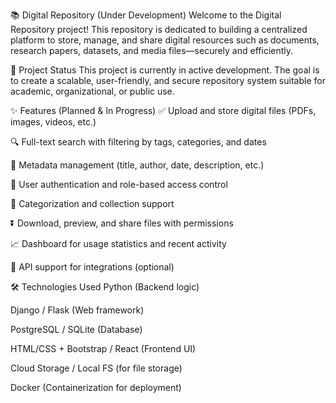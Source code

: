 📚 Digital Repository (Under Development)
Welcome to the Digital Repository project! This repository is dedicated to building a centralized platform to store, manage, and share digital resources such as documents, research papers, datasets, and media files—securely and efficiently.

🚧 Project Status
This project is currently in active development.
The goal is to create a scalable, user-friendly, and secure repository system suitable for academic, organizational, or public use.

✨ Features (Planned & In Progress)
✅ Upload and store digital files (PDFs, images, videos, etc.)

🔍 Full-text search with filtering by tags, categories, and dates

🧾 Metadata management (title, author, date, description, etc.)

👥 User authentication and role-based access control

📂 Categorization and collection support

⏬ Download, preview, and share files with permissions

📈 Dashboard for usage statistics and recent activity

🔄 API support for integrations (optional)

🛠️ Technologies Used
Python (Backend logic)

Django / Flask (Web framework)

PostgreSQL / SQLite (Database)

HTML/CSS + Bootstrap / React (Frontend UI)

Cloud Storage / Local FS (for file storage)

Docker (Containerization for deployment)

